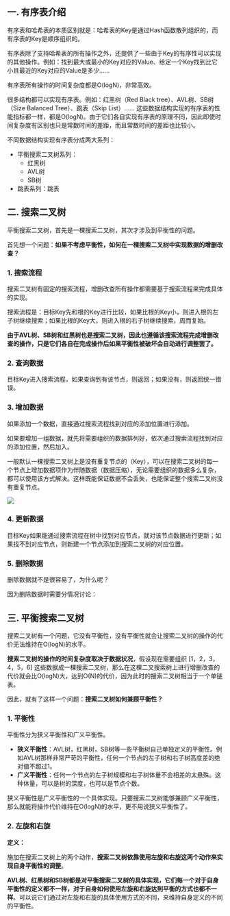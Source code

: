 ## 一. 有序表介绍

有序表和哈希表的本质区别就是：哈希表的Key是通过Hash函数散列组织的，而有序表的Key是顺序组织的。

有序表除了支持哈希表的所有操作之外，还提供了一些由于Key的有序性可以实现的其他操作。例如：找到最大或最小的Key对应的Value、给定一个Key找到比它小且最近的Key对应的Value是多少......

有序表所有操作的时间复杂度都是O(logN)，非常高效。

很多结构都可以实现有序表。例如：红黑树（Red Black tree）、AVL树、SB树（Size Balanced Tree）、跳表（Skip List）...... 这些数据结构实现的有序表的性能指标都一样，都是O(logN)。由于它们各自实现有序表的原理不同，因此即使时间复杂度有区别也只是常数时间的差距，而且常数时间的差距也比较小。

不同数据结构实现有序表分成两大系列：

- 平衡搜索二叉树系列：
  - 红黑树
  - AVL树
  - SB树
- 跳表系列：跳表





## 二. 搜索二叉树

平衡搜索二叉树，首先是一棵搜索二叉树，其次才涉及到平衡性的问题。

首先想一个问题：**如果不考虑平衡性，如何在一棵搜索二叉树中实现数据的增删改查？**



### 1. 搜索流程

搜索二叉树有固定的搜索流程，增删改查所有操作都需要基于搜索流程来完成具体的实现。

搜索流程是：目标Key先和根的Key进行比较，如果比根的Key小，则进入根的左子树继续搜索；如果比根的Key大，则进入根的右子树继续搜索，周而复始。

**由于AVL树、SB树和红黑树也是搜索二叉树，因此也遵循该搜索流程完成增删改查的操作，只是它们各自在完成操作后如果平衡性被破坏会自动进行调整罢了。**

### 2. 查询数据

目标Key进入搜索流程，如果查询到有该节点，则返回；如果没有，则返回统一错误。

### 3. 增加数据

如果添加一个数据，直接通过搜索流程找到对应的添加位置进行添加。

如果要增加一组数据，就先将需要组织的数据排列好，依次通过搜索流程找到对应的添加位置，然后加入。

一般默认一棵搜索二叉树上是没有重复节点的（Key），可以在搜索二叉树的每一个节点上增加数据项作为伴随数据（数据压缩），无论需要组织的数据多么复杂，都可以使用该方式解决。这样既能保证数据不会丢失，也能保证整个搜索二叉树没有重复节点。

![](C:\Users\Administrator\Desktop\study\algorithm\note\img\ordered.png)

### 4. 更新数据

目标Key如果能通过搜索流程在树中找到对应节点，就对该节点数据进行更新；如果找不到对应节点，则新建一个节点添加到搜索二叉树的对应位置。

### 5. 删除数据

删除数据就不是很容易了，为什么呢？

因为删除数据时需要分情况讨论：





## 三. 平衡搜索二叉树

搜索二叉树有一个问题，它没有平衡性，没有平衡性就会让搜索二叉树的操作的代价无法维持在O(logN)的水平。

**搜索二叉树的操作的时间复杂度取决于数据状况**，假设现在需要组织 [1，2，3，4，5，6] 这些数据成一棵搜索二叉树，那么在这棵二叉搜索树上进行增删改查的代价就会比O(logN)大，达到O(N)的代价，因为此时的搜索二叉树相当于一个单链表。

因此，就有了这样一个问题：**搜索二叉树如何兼顾平衡性？**

### 1. 平衡性

平衡性分为狭义平衡性和广义平衡性。

- **狭义平衡性**：AVL树，红黑树，SB树等一些平衡树自己单独定义的平衡性。例如AVL树那样非常严苛的平衡性，任何一个节点的左子树和右子树高度差的绝对值不超过1。
- **广义平衡性**：任何一个节点的左子树规模和右子树体量不会相差的太悬殊。这种体量，可以是树的深度，也可以是节点个数。

狭义平衡性是广义平衡性的一个具体实现。只要搜索二叉树能够兼顾广义平衡性，那么就能将操作代价维持在O(logN)的水平，更不用说狭义平衡性了。

### 2. 左旋和右旋

**定义：**

施加在搜索二叉树上的两个动作，**搜索二叉树依靠使用左旋和右旋这两个动作来实现自身平衡性的调整**。



**AVL树、红黑树和SB树都是对平衡搜索二叉树的具体实现，它们每一个对于自身平衡性的定义都不一样，对于自身如何使用左旋和右旋达到平衡的方式也都不一样**。可以说它们通过对左旋和右旋的具体使用方式的不同，来维持自身定义的不同的平衡性。